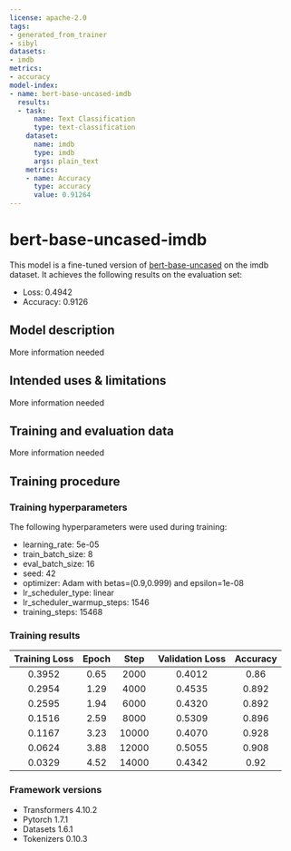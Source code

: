 ```yaml
---
license: apache-2.0
tags:
- generated_from_trainer
- sibyl
datasets:
- imdb
metrics:
- accuracy
model-index:
- name: bert-base-uncased-imdb
  results:
  - task:
      name: Text Classification
      type: text-classification
    dataset:
      name: imdb
      type: imdb
      args: plain_text
    metrics:
    - name: Accuracy
      type: accuracy
      value: 0.91264
---
```


<!-- This model card has been generated automatically according to the information the Trainer had access to. You
should probably proofread and complete it, then remove this comment. -->

# bert-base-uncased-imdb

This model is a fine-tuned version of [bert-base-uncased](https://huggingface.co/bert-base-uncased) on the imdb dataset.
It achieves the following results on the evaluation set:
- Loss: 0.4942
- Accuracy: 0.9126

## Model description

More information needed

## Intended uses & limitations

More information needed

## Training and evaluation data

More information needed

## Training procedure

### Training hyperparameters

The following hyperparameters were used during training:
- learning_rate: 5e-05
- train_batch_size: 8
- eval_batch_size: 16
- seed: 42
- optimizer: Adam with betas=(0.9,0.999) and epsilon=1e-08
- lr_scheduler_type: linear
- lr_scheduler_warmup_steps: 1546
- training_steps: 15468

### Training results

| Training Loss | Epoch | Step  | Validation Loss | Accuracy |
|:-------------:|:-----:|:-----:|:---------------:|:--------:|
| 0.3952        | 0.65  | 2000  | 0.4012          | 0.86     |
| 0.2954        | 1.29  | 4000  | 0.4535          | 0.892    |
| 0.2595        | 1.94  | 6000  | 0.4320          | 0.892    |
| 0.1516        | 2.59  | 8000  | 0.5309          | 0.896    |
| 0.1167        | 3.23  | 10000 | 0.4070          | 0.928    |
| 0.0624        | 3.88  | 12000 | 0.5055          | 0.908    |
| 0.0329        | 4.52  | 14000 | 0.4342          | 0.92     |


### Framework versions

- Transformers 4.10.2
- Pytorch 1.7.1
- Datasets 1.6.1
- Tokenizers 0.10.3
